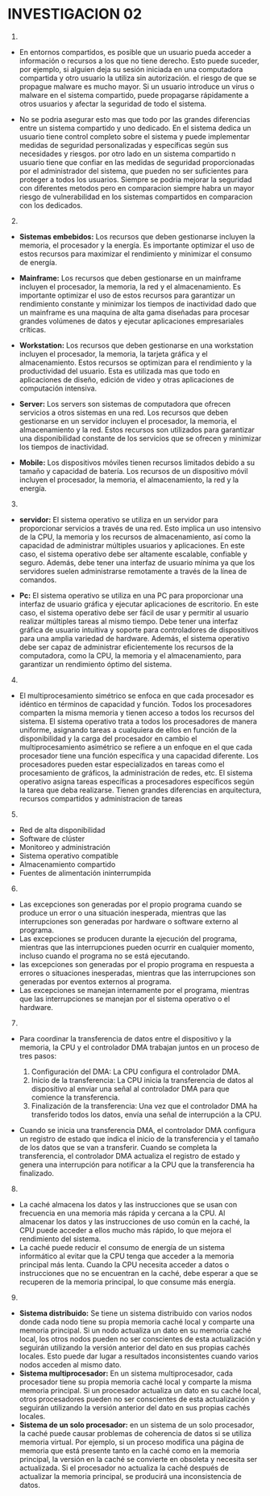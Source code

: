 # **INVESTIGACION 02**

1.

 * En entornos compartidos, es posible que un usuario pueda acceder a información o recursos a los que no tiene derecho. Esto puede suceder, por ejemplo, si alguien deja su sesión iniciada en una computadora compartida y otro usuario la utiliza sin autorización.
el riesgo de que se propague malware es mucho mayor. Si un usuario introduce un virus o malware en el sistema compartido, puede propagarse rápidamente a otros usuarios y afectar la seguridad de todo el sistema.

 * No se podria asegurar esto mas que todo por las grandes diferencias entre un sistema compartido y uno dedicado. En el sistema dedica un usuario tiene control completo sobre el sistema y puede implementar medidas de seguridad personalizadas y específicas según sus necesidades y riesgos. por otro lado en un sistema compartido n usuario tiene que confiar en las medidas de seguridad proporcionadas por el administrador del sistema, que pueden no ser suficientes para proteger a todos los usuarios. Siempre se podria mejorar la seguridad con diferentes metodos pero en comparacion siempre habra un mayor riesgo de vulnerabilidad en los sistemas compartidos en comparacion con los dedicados.

2. 
 
 * **Sistemas embebidos:** Los recursos que deben gestionarse incluyen la memoria, el procesador y la energía. Es importante optimizar el uso de estos recursos para maximizar el rendimiento y minimizar el consumo de energía.

 * **Mainframe:** Los recursos que deben gestionarse en un mainframe incluyen el procesador, la memoria, la red y el almacenamiento. Es importante optimizar el uso de estos recursos para garantizar un rendimiento constante y minimizar los tiempos de inactividad dado que un mainframe es una maquina de alta gama diseñadas para procesar grandes volúmenes de datos y ejecutar aplicaciones empresariales críticas.
  
 * **Workstation:** Los recursos que deben gestionarse en una workstation incluyen el procesador, la memoria, la tarjeta gráfica y el almacenamiento. Estos recursos se optimizan para el rendimiento y la productividad del usuario. Esta es utilizada mas que todo en aplicaciones de diseño, edición de video y otras aplicaciones de computación intensiva.
  
 * **Server:** Los servers son sistemas de computadora que ofrecen servicios a otros sistemas en una red. Los recursos que deben gestionarse en un servidor incluyen el procesador, la memoria, el almacenamiento y la red. Estos recursos son utilizados para garantizar una disponibilidad constante de los servicios que se ofrecen y minimizar los tiempos de inactividad.
  
 * **Mobile:** Los dispositivos móviles tienen recursos limitados debido a su tamaño y capacidad de batería. Los recursos de un dispositivo móvil incluyen el procesador, la memoria, el almacenamiento, la red y la energía. 

3. 

 * **servidor:** El sistema operativo se utiliza en un servidor para proporcionar servicios a través de una red. Esto implica un uso intensivo de la CPU, la memoria y los recursos de almacenamiento, así como la capacidad de administrar múltiples usuarios y aplicaciones. En este caso, el sistema operativo debe ser altamente escalable, confiable y seguro. Además, debe tener una interfaz de usuario mínima ya que los servidores suelen administrarse remotamente a través de la línea de comandos.

 * **Pc:** El sistema operativo se utiliza en una PC para proporcionar una interfaz de usuario gráfica y ejecutar aplicaciones de escritorio. En este caso, el sistema operativo debe ser fácil de usar y permitir al usuario realizar múltiples tareas al mismo tiempo. Debe tener una interfaz gráfica de usuario intuitiva y soporte para controladores de dispositivos para una amplia variedad de hardware. Además, el sistema operativo debe ser capaz de administrar eficientemente los recursos de la computadora, como la CPU, la memoria y el almacenamiento, para garantizar un rendimiento óptimo del sistema.


4. 

 * El multiprocesamiento simétrico se enfoca en que cada procesador es idéntico en términos de capacidad y función. Todos los procesadores comparten la misma memoria y tienen acceso a todos los recursos del sistema. El sistema operativo trata a todos los procesadores de manera uniforme, asignando tareas a cualquiera de ellos en función de la disponibilidad y la carga del procesador en cambio el multiprocesamiento asimétrico se refiere a un enfoque en el que cada procesador tiene una función específica y una capacidad diferente. Los procesadores pueden estar especializados en tareas como el procesamiento de gráficos, la administración de redes, etc. El sistema operativo asigna tareas específicas a procesadores específicos según la tarea que deba realizarse. Tienen grandes diferencias en arquitectura, recursos compartidos y administracion de tareas 

5. 

 * Red de alta disponibilidad
 * Software de clúster
 * Monitoreo y administración
 * Sistema operativo compatible
 * Almacenamiento compartido
 * Fuentes de alimentación ininterrumpida

6. 

 * Las excepciones son generadas por el propio programa cuando se produce un error o una situación inesperada, mientras que las interrupciones son generadas por hardware o software externo al programa.
 * Las excepciones se producen durante la ejecución del programa, mientras que las interrupciones pueden ocurrir en cualquier momento, incluso cuando el programa no se está ejecutando.
 * las excepciones son generadas por el propio programa en respuesta a errores o situaciones inesperadas, mientras que las interrupciones son generadas por eventos externos al programa. 
 * Las excepciones se manejan internamente por el programa, mientras que las interrupciones se manejan por el sistema operativo o el hardware.

7. 

 * Para coordinar la transferencia de datos entre el dispositivo y la memoria, la CPU y el controlador DMA trabajan juntos en un proceso de tres pasos:
    1. Configuración del DMA: La CPU configura el controlador DMA.
    2. Inicio de la transferencia: La CPU inicia la transferencia de datos al dispositivo al enviar una señal al controlador DMA para que comience la transferencia.
    3. Finalización de la transferencia: Una vez que el controlador DMA ha transferido todos los datos, envía una señal de interrupción a la CPU.
   
 * Cuando se inicia una transferencia DMA, el controlador DMA configura un registro de estado que indica el inicio de la transferencia y el tamaño de los datos que se van a transferir. Cuando se completa la transferencia, el controlador DMA actualiza el registro de estado y genera una interrupción para notificar a la CPU que la transferencia ha finalizado.

8. 

* La caché almacena los datos y las instrucciones que se usan con frecuencia en una memoria más rápida y cercana a la CPU. Al almacenar los datos y las instrucciones de uso común en la caché, la CPU puede acceder a ellos mucho más rápido, lo que mejora el rendimiento del sistema.
* La caché puede reducir el consumo de energía de un sistema informático al evitar que la CPU tenga que acceder a la memoria principal más lenta. Cuando la CPU necesita acceder a datos o instrucciones que no se encuentran en la caché, debe esperar a que se recuperen de la memoria principal, lo que consume más energía.

9.

* **Sistema distribuido:** Se tiene un sistema distribuido con varios nodos donde cada nodo tiene su propia memoria caché local y comparte una memoria principal. Si un nodo actualiza un dato en su memoria caché local, los otros nodos pueden no ser conscientes de esta actualización y seguirán utilizando la versión anterior del dato en sus propias cachés locales. Esto puede dar lugar a resultados inconsistentes cuando varios nodos acceden al mismo dato.
* **Sistema multiprocesador:** En un sistema multiprocesador, cada procesador tiene su propia memoria caché local y comparte la misma memoria principal. Si un procesador actualiza un dato en su caché local, otros procesadores pueden no ser conscientes de esta actualización y seguirán utilizando la versión anterior del dato en sus propias cachés locales.
* **Sistema de un solo procesador:** en un sistema de un solo procesador, la caché puede causar problemas de coherencia de datos si se utiliza memoria virtual. Por ejemplo, si un proceso modifica una página de memoria que está presente tanto en la caché como en la memoria principal, la versión en la caché se convierte en obsoleta y necesita ser actualizada. Si el procesador no actualiza la caché después de actualizar la memoria principal, se producirá una inconsistencia de datos.





